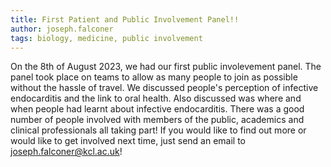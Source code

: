 ```yaml
---
title: First Patient and Public Involvement Panel!!
author: joseph.falconer
tags: biology, medicine, public involvement
---
```


On the 8th of August 2023, we had our first public involevement panel. The panel took place on teams to allow as many people to join as possible without the hassle of travel. We discussed people's perception of infective endocarditis and the link to oral health. Also discussed was where and when people had learnt about infective endocarditis. There was a good number of people involved with members of the public, academics and clinical professionals all taking part! If you would like to find out more or would like to get involved next time, just send an email to joseph.falconer@kcl.ac.uk! 
